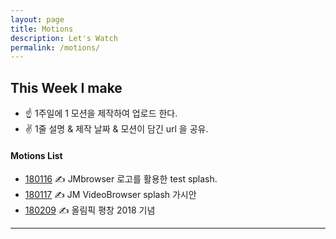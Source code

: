 ```yaml
---
layout: page
title: Motions
description: Let's Watch
permalink: /motions/
---
```


<style type="text/css" media="screen">
  .container {
    margin: 0px auto;
    max-width: 600px;
  }
</style>


## This Week I make 

+ ☝️ 1주일에 1 모션을 제작하여 업로드 한다.
+ ✌️ 1줄 설명 & 제작 날짜 & 모션이 담긴 url 을 공유.


#### Motions List 

+ [180116](https://crazyjamy.github.io/assets/html/jmdemo1a) ✍️ JMbrowser 로고를 활용한 test splash. 
+ [180117](https://crazyjamy.github.io/assets/html/videodemo1a.html) ✍️ JM VideoBrowser splash 가시안
+ [180209](https://crazyjamy.github.io/assets/html/pyeongchang_olympic_2018.html) ✍️ 올림픽 평창 2018 기념


***
